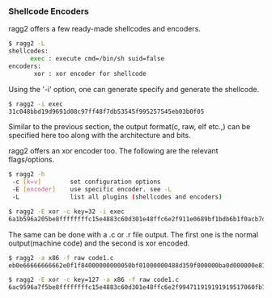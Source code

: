 ### Shellcode Encoders

ragg2 offers a few ready-made shellcodes and encoders.

```sh
$ ragg2 -L
shellcodes:
      exec : execute cmd=/bin/sh suid=false
encoders:
       xor : xor encoder for shellcode
```

Using the '-i' option, one can generate specify and generate the shellcode.

```sh
$ ragg2 -i exec
31c048bbd19d9691d08c97ff48f7db53545f995257545eb03b0f05
```

Similar to the previous section, the output format(c, raw, elf etc.,) can be specified here too along with the architecture and bits.

ragg2 offers an xor encoder too. The following are the relevant flags/options.

```sh
$ ragg2 -h
 -c [k=v]        set configuration options
 -E [encoder]    use specific encoder. see -L
 -L              list all plugins (shellcodes and encoders)
```

```sh
$ ragg2 -E xor -c key=32 -i exec
6a1b596a205be8ffffffffc15e4883c60d301e48ffc6e2f911e0689bf1bdb6b1f0acb7df68d7fb73747fb97277747e901b2f25
```

The same can be done with a .c or .r file output. The first one is the normal output(machine code) and the second is xor encoded.

```sh
$ ragg2 -a x86 -f raw code1.c
eb0e66666666662e0f1f84000000000050bf01000000488d359f000000ba0d000000e81900000031ff89442404e85e00000031d289042489d059c30f1f440000897c24fc48897424f0895424ec8b5424fc895424dc488b7424f048897424d08b5424ec895424cc8b7c24dc488b7424d08b5424ccb8010000000f0548894424e0488b4424e089c1894c24c88b4424c8c3897c24fc8b7c24fc897c24ec8b7c24ecb83c0000000f0548894424f0488b4424f089c1894c24e88b4424e8c348656c6c6f20576f726c640a00

$ ragg2 -E xor -c key=127 -a x86 -f raw code1.c
6ac9596a7f5be8ffffffffc15e4883c60d301e48ffc6e2f994711919191919517060fb7f7f7f7f7f2fc07e7f7f7f37f24ae07f7f7fc5727f7f7f97667f7f7f4e80f63b5b7b97217f7f7f4eadf67b5bf6af26bc70603b7f7ff6035b8337f60b5b8ff62b5b93f42b5b83f62b5ba337f40b5b8f37f60b5baff42b5b93f62b5bb3f4035ba337f40b5baff42b5bb3c77e7f7f7f707a37f63b5b9f37f43b5b9ff6bef6335bb7f43b5bb7bcf6035b83f4035b83f6035b93f4035b93c7437f7f7f707a37f63b5b8f37f43b5b8ff6bef6335b97f43b5b97bc371a1313105f28100d131b757f
```

